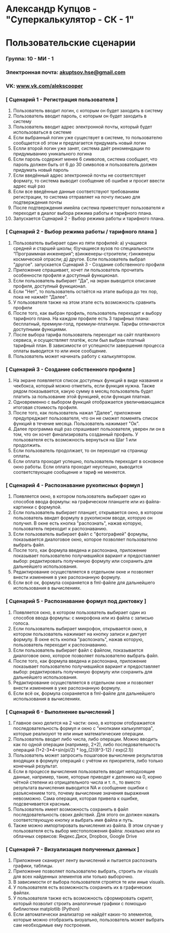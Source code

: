# Александр Купцов - "Суперкалькулятор - СК - 1"
# Пользовательские сценарии

### Группа: 10 - МИ - 1
### Электронная почта: akuptsov.hse@gmail.com
### VK: www.vk.com/alekscooper


### [ Сценарий 1 - Регистрация пользователя ]

1. Пользователь вводит логин, с которым он будет заходить в систему
2. Пользователь вводит пароль, с которым он будет заходить в систему
3. Пользователь вводит адрес электронной почты, который будет использоваться в системе
4. Если выбранный логин уже существует в системе, то пользователю сообщается об этом и предлагается придумать новый логин
5. Еслли второй логин уже занят, система даёт рекомендации по придумыванию уникального логина
6. Если пароль содержит менее 6 символов, система сообщает, что пароль должен быть от 6 до 30 символов и пользователь должен придумать новый пароль
7. Если введённый адрес электронной почты не соответствует формату, то система выводит сообщение об ошибке и просит ввести адрес ещё раз
8. Если все введённые данные соответствуют требованиям регистрации, то система отправляет на почту письмо для подтверждения почты
9. После подтверждения имейла система приветствует пользователя и переходит в диалог выбора режима работы и тарифного плана.
10. Запускается Сценарий 2 - Выбор режима работы и тарифного плана.

### [ Сценарий 2 - Выбор режима работы / тарифного плана ]

1. Пользователь выбирает один из пяти профилей: a) учащиеся средней и старшей школы; б)учащиеся вузов по специальности “Программная инженерия”; в)инженеры-строители; г)инженеры космической отрасли; д) другое. Если пользователь выбрал "другое". запускается Сценарий 3 - Создание собственного профиля
2. Приложение спрашивает, хочет ли пользователь прочитать особенности профиля и доступный функционал.
3. Если пользователь выбирает "Да", на экран выводится описание профиля, доступный функционал.
4. Если "Нет", то пользователь остаётся на этапе выбора до тех пор, пока не нажмёт "Далее".
5. У пользователя также на этом этапе есть возможность сравнить профили
6. После того, как выбран профиль, пользователь переходит к выбору тарифного плана. На каждом профиле есть 3 тарифных плана: бесплатный, премиум-голд, премиум-платинум. Тарифы отличаются доступными функциями. 
7. После выбора тарифа пользователь переходит на сайт платёжного сервиса, и осуществляет платёж, если был выбран платный тарифный план. В зависимости от успешности завершения процесса оплаты выводится то или иное сообщение.
8. Пользователь может начинать работу с калькулятором.

### [ Сценарий 3 - Создание собственного профиля ]

1. На экране появляется список доступных функций в виде названия и чекбокса, который можно отметить, если функция нужна. Также рядом показывается, какую сумму в месяц пользователь будет платить за пользование этой функцией, если функция платная.
2. Одновременно с выбором функций отображается увеличивающаяся итоговая стоимость профиля.
3. После того, как пользователь нажал "Далее", приложение предупреджает пользователя, что он не сможет поменять список функций в течение месяца. Пользователь нажимает "Ок".
4. Далее программа ещё раз спрашивает пользователя, уверен ли он в том, что он хочет финализировать созданный профиль. У пользователя есть возможность вернуться на Шаг 1 или продолжить.
5. Если пользователь продолжает, то он переходит на страницу оплаты. 
6. Если оплата проходит успешно, пользователь переходит в основное окно работы. Если оплата проходит неуспешно, выводится соответствующее сообщение и тариф не меняется.

### [ Сценарий 4 - Распознавание рукописных формул ]

1. Появляется окно, в котором пользователь выбирает один из способов ввода формулы: на графическом планшете или из файла-картинки с формулой.
2. Если пользователь выбирает планшет, открывается окно, в котором пользователь ввидет формулу в рукописном вводе, которую он получил. В окне есть кнопка "распознать", нажав которую, пользователь переходит к распознаванию.
3. Если пользователь выбирает файл с "фотографией" формулы, показывается диалоговое окно, которое позволяет пользователю выбрать файл. 
4. После того, как формула введена и распознана, приложение показывает пользователю получившийся вариант и предоставляет выбор: редактировать полученную формулу или сохранить для дальнейшего использования.
5. Редактирование осуществляется в отдельном окне и позволяет внести изменения в уже распознанную формулу.
6. Если всё ок, формула сохраняется в fml-файле для дальнейшего использования в вычислениях.

### [ Сценарий 5 - Распознавание формул под диктовку ]

1. Появляется окно, в котором пользователь выбирает один из способов ввода формулы: с микрофона или из файла с записью голоса.
2. Если пользователь выбирает микрофон, открывается окно, в котором пользователь нажимает на кнопку записи и диктует формулу. В окне есть кнопка "распознать", нажав которую, пользователь переходит к распознаванию.
3. Если пользователь выбирает файл с файлом, показывается диалоговое окно, которое позволяет пользователю выбрать файл. 
4. После того, как формула введена и распознана, приложение показывает пользователю получившийся вариант и предоставляет выбор: редактировать полученную формулу или сохранить для дальнейшего использования.
5. Редактирование осуществляется в отдельном окне и позволяет внести изменения в уже распознанную формулу.
6. Если всё ок, формула сохраняется в fml-файле для дальнейшего использования в вычислениях.

### [ Сценарий 6 - Выполнение вычислений ]

1. Главное окно делится на 2 части: окно, в котором отображается последовательность формул и окно с "кнопками калькулятора", которые реализуют те или иные математические операции.
2. Пользователь вводит либо числа, либо операции. Можно вводить как по одной операции (например, 2+2), либо последовательность операций (1+2-3*4+sin(pi/2) * log_(2)(8^3-12) / exp(2.1))
3. Пользователь может запросить пошаговое вычисление результатов входящих в формулу операций с учётом их приоритета, либо только конечный результат.
4. Если в процессе вычисления пользователь вводит неподхоящие данные, например, такие, которые приводят к делению на 0, корню чётной степени из отрицательного числа и т. п., то вместо результата вычисления выводится NА и сообщение ошибки с разъяснением того, почему вычисление значения выражения невозможно. Сама операция, которая привела к ошибке, подсвечивается красным.
5. Пользователь имеет возможность сохранить в файл последовательность своих действий. Для этого он должен нажать соответствующую кнопку и выбрать имя файла и путь.
6. Также можно импортировать вычисления из файла. В этом случае у пользователя есть выбор местоположения файла: локально или из облачных сервисов: Яндекс.Диск, Dropbox, Google Drive


### [ Сценарий 7 - Визуализация полученных данных ]

1. Приложение сканирует ленту вычислений и пытается распознать графики, таблицы.
2. Приложение позволяет пользователю выбрать, строить ли visuals для всех найденных элементов или только выборочно. 
3. В зависимости от выбора пользователя строятся те или иные visuals.
4. У пользователя есть возможность сохранить их в графических файлах.
5. У пользователя также есть возможность сформировать скрипт, который позволит строить аналогичные графики с помощью библиотеки matplotlib (Python)
6. Если автоматически анализатор не найдёт каких-то элементов, которые можно отобразить визуально, пользователь может выбрать сам необходимые ему построения.
